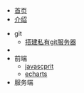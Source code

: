 <!-- 侧边导航栏 -->
* [首页](README)
* [介绍](/guide)
<!-- 加一个斜杠在是寻找文件夹，不加斜杠是寻找文件 -->

* git
    * [搭建私有git服务器](util/git/)
* 
* 前端
    * [javascprit](ui/javascript/)  
    * [echarts](ui/echarts/)
* 服务端